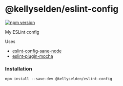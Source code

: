 # @kellyselden/eslint-config

[![npm version](https://badge.fury.io/js/@kellyselden/eslint-config.svg)](https://badge.fury.io/js/@kellyselden/eslint-config)

My ESLint config

Uses

* [eslint-config-sane-node](https://github.com/kellyselden/eslint-config-sane-node)
* [eslint-plugin-mocha](https://github.com/lo1tuma/eslint-plugin-mocha)

### Installation

```
npm install --save-dev @kellyselden/eslint-config
```
